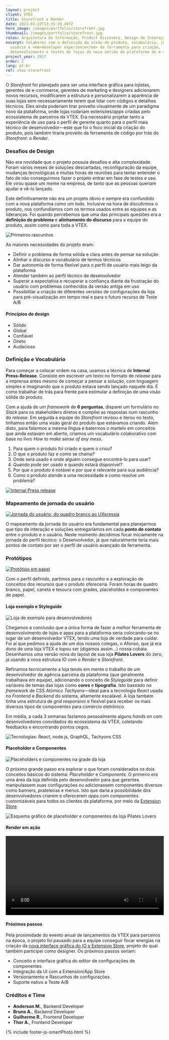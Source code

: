 ```yaml
---
layout: project
client: VTEX
title: Storefront e Render
date: 2023-03-22T13:35:19.497Z
hero_image: /images/portfolio/storefront.jpg
thumbnail: /images/portfolio/storefront.jpg
roles: Arquitetura da Informação, Product Discovery, Design de Interação, UI Design
excerpt: Colaborei com a definição da visão de produto, vocabulário, jornada de
  usuário e <em>developer experience</em> da ferramenta para criação,
  desenvolvimento e testes de lojas da nova versão da plataforma de e-commerce
project_year: 2017
order: 2
lang: pt-br
ref: vtex-storefront
---
```


<p class="ph2 f3 f2-ns lh-copy measure center tl tl-m tc-ns">O <em>Storefront</em> foi planejado para ser uma interface gráfica para lojistas, gerentes de e-commerce, gerentes de marketing e designers adicionarem novos recursos, modificarem a estrutura e personalizarem a aparência de suas lojas sem necessariamente terem que lidar com códigos e detalhes técnicos. Eles ainda poderiam tirar proveito visualmente de um paradigma novo da plataforma, onde lojas rodariam extensões/<em>apps</em> criadas pelo ecossistema de parceiros da VTEX. Era necessário projetar tanto a experiência de uso para o perfil de gerente quanto para o perfil mais técnico de desenvolvedor—este que foi o foco inicial da criação do produto, pois também tiraria proveito da ferramenta de código por trás do <em>Storefront</em>: o <em>Render</em>.</p>

<h3 class="ph2 f2 f1-ns fw2 mv0 pt4 pt5-ns pb3 black-40 tc-ns">Desafios de Design</h3>
<div class="cf ph2-ns">
  <div class="fl w-100 w-100-m w-50-ns ph3">
    <p class="measure center lh-copy black-50 mt1 mh0">
      Não era novidade que o projeto possuia desafios e alta complexidade. Foram vários meses de soluções descartadas, reconfiguração da equipe, mudanças tecnológicas e muitas horas de reuniões para tentar entender o fato de não conseguirmos fazer o projeto entrar em fase de testes e uso. Ele virou quase um meme na empresa, de tanto que as pessoas queriam ajudar e vê-lo lançado.</p>
    </div>
    <div class="fl w-100 w-100-m w-50-ns ph3">
      <p class="measure center lh-copy black-50 mt1 mh0">
        Este definitivamente não era um projeto óbvio e sempre era confundido com a nova plataforma como um todo. Inclusive na hora de discutirmos o produto, nos confundíamos com os termos usados entre as equipes e as lideranças. Foi quando percebemos que uma das principais questões era a <strong>definição do problema</strong> e <strong>alinhamento do discurso</strong> para a equipe do produto, assim como para toda a VTEX.
      </p>
    </div>
  </div>

  <img src="/images/portfolio/storefront-whiteboard.jpg" alt="Primeiros rascunhos" class="dib mv1" />

  <div class="cf ph2-ns">
    <div class="fl w-100 w-100-m w-60-ns ph2 ph0-ns">
      <p class="black-50 measure center center-m mh0-ns lh-copy mt3">As maiores necessidades do projeto eram:</p>
      <ul class="black-50 measure center center-m mh0-ns lh-copy ma0 mt4 mt4-m mt3-ns">
        <li>Definir o problema de forma sólida e clara antes de pensar na solução</li>
        <li>Alinhar o discurso e vocabulário de termos técnicos</li>
        <li>Dar autonomia de forma flexível para o perfil de usuário mais leigo da plataforma</li>
        <li>Atender também ao perfil técnico de desenvolvedor</li>
        <li>Superar a expectativa e recuperar a confiança diante da frustração do usuário com problemas conhecidos da versão antiga em uso</li>
        <li>Possibilitar a criação de diferentes versões de configurações da loja para pré-visualização em tempo real e para o futuro recurso de Teste A/B</li>
      </ul>
    </div>
    <div class="fr w-100 w-100-m w-40-ns tc tc-m tr-ns">
      <h4 class="ph2 f2 fw3 mv0 pt5 pt5-m pt3-ns pb1 black-40">Princípios de design</h4>
      <ul class="list pl0 measure lh-title mt2 f2 ph2 hot-pink">
        <li class="lh-copy pv2 ba bl-0 bt-0 br-0 b--dotted b--black-20">Sólido</li>
        <li class="lh-copy pv2 ba bl-0 bt-0 br-0 b--dotted b--black-20">Global</li>
        <li class="lh-copy pv2 ba bl-0 bt-0 br-0 b--dotted b--black-20">Confiável</li>
        <li class="lh-copy pv2 ba bl-0 bt-0 br-0 b--dotted b--black-20">Direto</li>
        <li class="lh-copy pv2 ba bl-0 bt-0 br-0 b--dotted b--black-20">Audacioso  </li>
      </ul>
    </div>
  </div>

  <h3 class="ph2 f2 f1-ns fw2 mv0 pt4 pt5-ns pb3 black-40 tc-ns">Definição e Vocabulário</h3>
  <div class="cf ph2-ns">
    <div class="fl w-100 w-100-m w-60-ns ph2 ph2-m ph0-ns">
      <p class="f4 f3-ns lh-copy black-50 measure center center-m mh0-ns mt0">Para começar a colocar ordem na casa, usamos a técnica de <strong>Internal Press-Release</strong>. Consiste em escrever um texto no formato de <em>release</em> para a imprensa antes mesmo de começar a pensar a solução, com linguagem simples e imaginando que o produto estava sendo lançado naquele dia. É como trabalhar de trás para frente para estimular a definição de uma visão sólida do produto.</p>
      <p class="f4 f3-ns lh-copy black-50 measure center center-m mh0-ns mt0">
        Com a ajuda de um <em>framework</em> de <strong>6 perguntas</strong>, disparei um formulário no <em>Slack</em> para os stakeholders diretos e compilei as respostas num rascunho do <em>release</em>. Em seguida a equipe do <em>Storefront</em> revisou e iterou no texto, tínhamos então uma visão geral do produto que estávamos criando. Além disto, para falarmos a mesma língua e batermos o martelo em conceitos que ainda estavam em aberto, criamos um vocabulário colaborativo com base no livro <em>How to make sense of any mess</em>.</p>
      </div>
      <div class="fl w-100 w-100-m w-40-ns">
        <ol class="measure lh-copy f4 f3-ns center center-m mh0-ns mt0 black-40">
          <li class="lh-copy pv2 ba bl-0 bt-0 br-0 b--dotted b--black-20">Para quem o produto foi criado e quem o criou?</li>
          <li class="lh-copy pv2 ba bl-0 bt-0 br-0 b--dotted b--black-20">O que o produto faz e como se chama?</li>
          <li class="lh-copy pv2 ba bl-0 bt-0 br-0 b--dotted b--black-20">Onde será usado e onde alguém consegue encontrá-lo para usar?</li>
          <li class="lh-copy pv2 ba bl-0 bt-0 br-0 b--dotted b--black-20">Quando pode ser usado e quando estará disponível?</li>
          <li class="lh-copy pv2 ba bl-0 bt-0 br-0 b--dotted b--black-20">Por que o produto é notável e por que é relevante para sua audiência?</li>
          <li class="lh-copy pv2 ba bl-0 bt-0 br-0 b--dotted b--black-20">Como o produto atende a uma necessidade e como resolve um problema?</li>
        </ol>
      </div>
    </div>

  <a href="/images/portfolio/storefront-pr.jpg" class="js-smartPhoto mv4" data-group="ai">
    <img src="/images/portfolio/storefront-pr-small.jpg" alt="Internal Press release" class="dib" />
  </a>

  <h3 class="ph2 f2 f1-ns fw2 mv0 pt4 pt5-ns pb3 black-40 tc-ns">Mapeamento de jornada do usuário</h3>
  <a href="/images/portfolio/storefront-jorney.jpg" class="js-smartPhoto mv4" data-group="ai">
    <img src="/images/portfolio/storefront-jorney-small.jpg" alt="Jornada do usuário, do quadro branco ao UXpressia" class="dib" />
  </a>
  <div class="w-100 w-100-m w-50-ns center ph2 ph2-m ph4-ns">
    <p class="f4 f3-ns measure center lh-copy black-50 mt0">O mapeamento da jornada do usuário era fundamental para planejarmos que tipo de interação e soluções entregaríamos em cada <strong>ponto de contato</strong> entre o produto e o usuário. Neste momento decidimos focar iniciamente na jornada do perfil técnico: o Desenvolvedor, já que naturalmente teria mais pontos de contato por ser o perfil de usuário avançado da ferramenta.</p>
  </div>

  <h3 class="ph2 f2 f1-ns fw2 mv0 pt4 pt5-ns pb3 black-40 tc-ns">Protótipos</h3>
  <div class="cf ph4-ns">
    <div class="fl w-100 w-100-m w-70-ns">
      <a href="/images/portfolio/storefront-papel.jpg" class="js-smartPhoto mv4" data-group="prototipo">
        <img src="/images/portfolio/storefront-papel-small.jpg" alt="Protótipo em papel" class="dib" />
      </a>
    </div>
    <div class="fl w-100 w-100-m w-30-ns ph2 ph2-m ph4-ns">
      <p class="f4 f3-ns measure center center-m mh0-ns lh-copy black-50">Com o perfil definido, partimos para o rascunho e a exploração de conceitos dos recursos que o produto ofereceria. Foram horas de quadro branco, papel, caneta e tesoura com grades, placeholdes e componentes de papel.</p>
    </div>
  </div>

  <h4 class="ph2 f2 f1-ns fw2 mv0 pt4 pt5-ns pb3 black-40 tc-ns">Loja exemplo e Styleguide</h4>

  <div class="cf ph4-ns">
    <div class="fl w-100 w-100-m w-50-ns">
      <img src="/images/portfolio/storefront-pilates-devices.jpg" alt="Loja de exemplo para desenvolvedores" class="dib mb3" />
    </div>
    <div class="fl w-100 w-100-m w-50-ns ph2 ph2-m ph4-ns">
      <p class="f4 f3-ns measure center center-m mh0-ns lh-copy black-50 mt0-ns">Chegamos a conclusão que a única forma de fazer a melhor ferramenta de desenvolvimento de lojas e apps para a plataforma seria colocando-se no lugar de um desenvolvedor VTEX, tendo uma loja de verdade para cuidar. Foi aí que pedimos a ajuda de um dos nossos colegas, o Afonso, que já era dono de uma loja VTEX e topou ser (digamos assim...) nossa cobaia. Desenhamos uma versão nova do layout de sua loja <strong>Pilates Lovers</strong> do zero, já usando a nova estrutura <em>IO</em> com o <em>Render</em> e <em>Storefront</em>. </p>
    </div>
  </div>
  <div class="cf ph4-ns pv4-ns">
    <div class="fl w-100 w-100-m w-50-ns ph2 ph2-m ph4-ns">
      <p class="f4 f3-ns measure center center-m mh0-ns lh-copy black-50 mt0-ns">Refinamos tecnicamente a loja tendo em mente o trabalho de um desenvolvedor de agência parceira da plataforma (que geralmente trabalhava em equipe), adicionando o conceito de <em>Styleguide</em> para definir variáveis de temas das lojas como <strong>cores</strong> e <strong>tipografia</strong>. Isto baseado no <em>framework</em> de CSS Atômico <em>Tachyons</em>—ideal para a tecnologia <em>React</em> usada no <em>Frontend</em> e <em>Backend</em> do sistema, altamente escalável. A loja também tinha uma estrutura de <em>grid</em> responsivo e flexível para receber os mais diversos tipos de componentes para comércio eletrônico. </p>
      <p class="f4 f3-ns measure center center-m mh0-ns lh-copy black-50">
        Em média, a cada 3 semanas fazíamos pessoalmente alguns <em>hands on</em> com desenvolvedores convidados do ecossistema da VTEX, coletando feedbacks e encontrando pontos cegos.</p>
      </div>
      <div class="fl w-100 w-100-m w-50-ns ph2 ph2-m ph4-ns">
        <img src="/images/portfolio/storefront-store-styleguide.jpg" alt="Tecnologias: React, node.js, GraphQL, Tachyons CSS" class="dib mb3" />
      </div>
    </div>

  <h4 class="ph2 f2 f1-ns fw2 mv0 pt4 pt5-ns pb3 black-40 tc-ns">Placeholder e Componentes</h4>
  <img src="/images/portfolio/storefront-iso.jpg" alt="Placeholders e componentes na grade da loja" class="dib mv1" />

  <div class="w-100 w-100-m w-50-ns center ph2 ph2-m ph4-ns">
    <p class="f4 f3-ns measure center lh-copy black-50 mt3">O próximo grande passo era explorar o que foram considerados os dois conceitos básicos do sistema: <em class="b">Placeholder</em> e <em class="b">Components</em>. O primeiro era uma área da loja definida pelo desenvolvedor para que gerentes manipulassem suas configurações ou adicionassem componentes diversos como banners, prateleiras e menus. Isto que daria a possibilidade dos desenvolvedores criarem e oferecerem <em>apps</em> com componentes customizáveis para todos os clientes da plataforma, por meio da <a href="../vtex-io/" class="link hot-pink hover-black underline-hover">Extension Store</a>.</p>
  </div>
  <img src="/images/portfolio/storefront-store-placeholder.jpg" alt="Esquema gráfico de placeholder e componentes da loja Pilates Lovers" class="dib mv1" />

  <h4 class="ph2 f2 f1-ns fw2 mv0 pt4 pt5-ns pb3 black-40 tc-ns">Render em ação</h4>

  <div class="w-100 center ph2-ns">
    <video controls width="100%" class="db mb3">
      <source src="/images/portfolio/storefront-render.mp4"
      type="video/mp4">
    </video>
  </div>

  <h4 class="ph2 f2 f1-ns fw2 mv0 pt4 pt5-ns pb3 black-40 tc-ns">Próximos passos</h4>

  <p class="f4 f3-ns measure center ph2 ph2-m ph4-ns lh-copy black-50 mt0">Pela proximidade do evento anual de lançamentos da VTEX para parceiros na época, o projeto foi pausado para a equipe conseguir focar energias na criação da <a href="../vtex-io/" class="link hot-pink hover-black underline-hover">nova interface gráfica do IO e Extension Store</a>, projeto do qual também participei como designer. Os próximos passos seriam:</p>
  <ul class="list measure lh-copy f4 f3-ns center ph2 ph2-m ph6-ns mt0 black-40">
    <li class="lh-copy pv2 ba bl-0 bt-0 br-0 b--dotted b--black-20">Conceito e interface gráfica do editor de configurações de componentes</li>
    <li class="lh-copy pv2 ba bl-0 bt-0 br-0 b--dotted b--black-20">Integração da UI com a Extension/App Store</li>
    <li class="lh-copy pv2 ba bl-0 bt-0 br-0 b--dotted b--black-20">Versionamento e Rascunhos de configurações</li>
    <li class="lh-copy pv2 ba bl-0 bt-0 br-0 b--dotted b--black-20">Suporte nativo a Teste A/B</li>
  </ul>

  <section class="tc">
    <h3 class="f3 f2-ns fw2 mv0 pt4 pt5-ns pb1 black-40">Créditos e Time</h3>
    <ul class="lh-copy black-50 f4 list pa0">
      <li><strong>Anderson M.</strong>, Backend Developer</li>
      <li><strong>Bruno A.</strong>, Backend Developer</li>
      <li><strong>Guilherme R.</strong>, Frontend Developer</li>
      <li><strong>Thor A.</strong>, Frontend Developer</li>
    </ul>
  </section>

  {% include footer-js-smartPhoto.html %}
